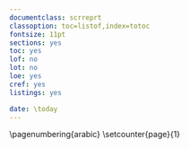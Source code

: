 ```yaml
---
documentclass: scrreprt
classoption: toc=listof,index=totoc
fontsize: 11pt
sections: yes
toc: yes
lof: no
lot: no
loe: yes
cref: yes
listings: yes

date: \today
---
```

\pagenumbering{arabic}
\setcounter{page}{1}

<!-- headAndFootBegin -->
<!-- headAndFootEnd -->
